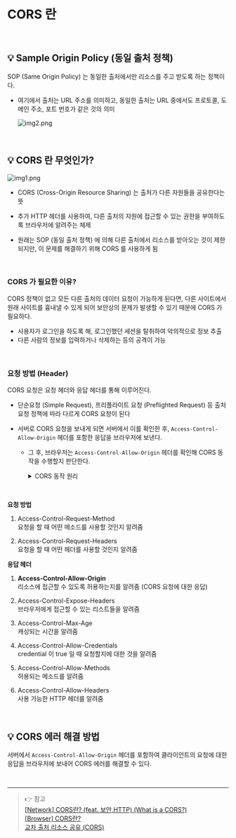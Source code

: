 # CORS 란

<br>

## 💡 Sample Origin Policy (동일 출처 정책)

SOP (Same Origin Policy) 는 동일한 출처에서만 리소스를 주고 받도록 하는 정책이다.

- 여기에서 출처는 URL 주소를 의미하고, 동일한 출처는 URL 중에서도 프로토콜, 도메인 주소, 포트 번호가 같은 것의 의미

    ![img2.png](img2.png)

<br>

## 💡 CORS 란 무엇인가?

![img1.png](img1.png)

- CORS (Cross-Origin Resource Sharing) 는 출처가 다른 자원들을 공유한다는 뜻


- 추가 HTTP 헤더를 사용하여, 다른 출처의 자원에 접근할 수 있는 권한을 부여하도록 브라우저에 알려주는 체제

- 원래는 SOP (동일 출처 정책) 에 의해 다른 출처에서 리소스를 받아오는 것이 제한되지만, 이 문제를 해결하기 위해 CORS 를 사용하게 됨

<br>

### CORS 가 필요한 이유?

CORS 정책이 없고 모든 다른 출처의 데이터 요청이 가능하게 된다면, 다른 사이트에서 원래 사이트를 흉내낼 수 있게 되어 보안상의 문제가 발생할 수 있기 때문에 CORS 가 필요하다.

- 사용자가 로그인을 하도록 해, 로그인했던 세션을 탈취하여 악의적으로 정보 추출
- 다른 사람의 정보를 입력하거나 삭제하는 등의 공격이 가능

<br>

### 요청 방법 (Header)

CORS 요청은 요청 헤더와 응답 헤더를 통해 이루어진다.

- 단순요청 (Simple Request), 프리플라이트 요청 (Preflighted Request) 등 출처 요청 정책에 따라 다르게 CORS 요청이 된다

- 서버로 CORS 요청을 보내게 되면 서버에서 이를 확인한 후, `Access-Control-Allow-Origin` 헤더를 포함한 응답을 브라우저에 보낸다. 
  - 그 후, 브라우저는 `Access-Control-Allow-Origin` 헤더를 확인해 CORS 동작을 수행할지 판단한다.
    <details>
    <summary>CORS 동작 원리</summary>
    <br>

    - `Access-Control-Request-Method` 로 실제로 보내고자 하는 메서드를 알리고,
`Access-Control-Request-Headers` 로 실제로 보내고자 하는 헤더들을 OPTIONS 메소드로 서버에 요청
    - Request와 서버 측에서 허용된 도메인 목록을 비교해 일치하면 `Access-Control-Allow-Origin` 헤더를 포함한 응답을 보내 CORS 요청이 이루어짐
    </details>

<br>

**요청 방법**

1. Access-Control-Request-Method
    <br>
    요청을 할 때 어떤 메소드를 사용할 것인지 알려줌

2. Access-Control-Request-Headers
    <br>
    요청을 할 때 어떤 헤더를 사용할 것인지 알려줌

**응답 헤더**

1. **Access-Control-Allow-Origin**
    <br>
    리소스에 접근할 수 있도록 허용하는지를 알려줌 (CORS 요청에 대한 응답)

2. Access-Control-Expose-Headers
    <br>
    브라우저에게 접근할 수 있는 리스트들을 알려줌

3. Access-Control-Max-Age
    <br>
    캐싱되는 시간을 알려줌

4. Access-Control-Allow-Credentials
    <br>
    credential 이 true 일 때 요청할지에 대한 것을 알려줌

5. Access-Control-Allow-Methods
    <br>
    허용되는 메소드를 알려줌

6. Access-Control-Allow-Headers
    <br>
    사용 가능한 HTTP 헤더를 알려줌

<br>

## 💡 CORS 에러 해결 방법

서버에서 `Access-Control-Allow-Origin` 헤더를 포함하여 클라이언트의 요청에 대한 응답을 브라우저에 보내어 CORS 에러를 해결할 수 있다.

<br>

- - -
> 👉 참고<br>
> [[Network] CORS란? (feat. 보안,HTTP) (What is a CORS?)](https://fomaios.tistory.com/entry/Network-CORS%EB%9E%80-feat-%EB%B3%B4%EC%95%88HTTP) <br>
> [[Browser] CORS란?](https://beomy.github.io/tech/browser/cors/) <br>
> [교차 출처 리소스 공유 (CORS)](https://developer.mozilla.org/ko/docs/Web/HTTP/CORS)
